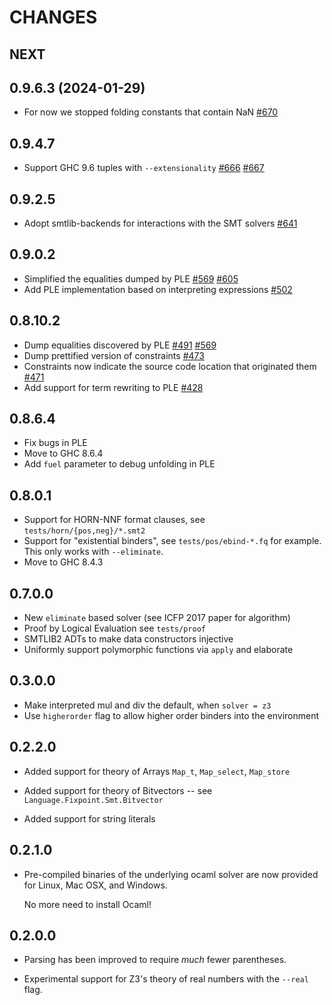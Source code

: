 # CHANGES

## NEXT

## 0.9.6.3 (2024-01-29)

- For now we stopped folding constants that contain NaN [#670](https://github.com/ucsd-progsys/liquid-fixpoint/pull/670)

## 0.9.4.7

- Support GHC 9.6 tuples with `--extensionality` [#666](https://github.com/ucsd-progsys/liquid-fixpoint/issues/641) [#667](https://github.com/ucsd-progsys/liquid-fixpoint/issues/641)

## 0.9.2.5

- Adopt smtlib-backends for interactions with the SMT solvers [#641](https://github.com/ucsd-progsys/liquid-fixpoint/issues/641)

## 0.9.0.2

- Simplified the equalities dumped by PLE [#569](https://github.com/ucsd-progsys/liquid-fixpoint/issues/569) [#605](https://github.com/ucsd-progsys/liquid-fixpoint/issues/605)
- Add PLE implementation based on interpreting expressions [#502](https://github.com/ucsd-progsys/liquid-fixpoint/pull/502)

## 0.8.10.2

- Dump equalities discovered by PLE [#491](https://github.com/ucsd-progsys/liquid-fixpoint/pull/491) [#569](https://github.com/ucsd-progsys/liquid-fixpoint/issues/569)
- Dump prettified version of constraints [#473](https://github.com/ucsd-progsys/liquid-fixpoint/pull/473)
- Constraints now indicate the source code location that originated them [#471](https://github.com/ucsd-progsys/liquid-fixpoint/pull/471)
- Add support for term rewriting to PLE [#428](https://github.com/ucsd-progsys/liquid-fixpoint/pull/428)

## 0.8.6.4

- Fix bugs in PLE
- Move to GHC 8.6.4 
- Add `fuel` parameter to debug unfolding in PLE

## 0.8.0.1 

- Support for HORN-NNF format clauses, see `tests/horn/{pos,neg}/*.smt2`
- Support for "existential binders", see `tests/pos/ebind-*.fq` for example.
  This only works with `--eliminate`.
- Move to GHC 8.4.3 

## 0.7.0.0

- New `eliminate` based solver (see ICFP 2017 paper for algorithm)
- Proof by Logical Evaluation see `tests/proof`
- SMTLIB2 ADTs to make data constructors injective 
- Uniformly support polymorphic functions via `apply` and elaborate

## 0.3.0.0

- Make interpreted mul and div the default, when `solver = z3`
- Use `higherorder` flag to allow higher order binders into the environment 

## 0.2.2.0

- Added support for theory of Arrays `Map_t`, `Map_select`, `Map_store`

- Added support for theory of Bitvectors -- see `Language.Fixpoint.Smt.Bitvector`

- Added support for string literals

## 0.2.1.0

- Pre-compiled binaries of the underlying ocaml solver are now
  provided for Linux, Mac OSX, and Windows.

  No more need to install Ocaml!

## 0.2.0.0

- Parsing has been improved to require *much* fewer parentheses.

- Experimental support for Z3's theory of real numbers with the `--real` flag.
